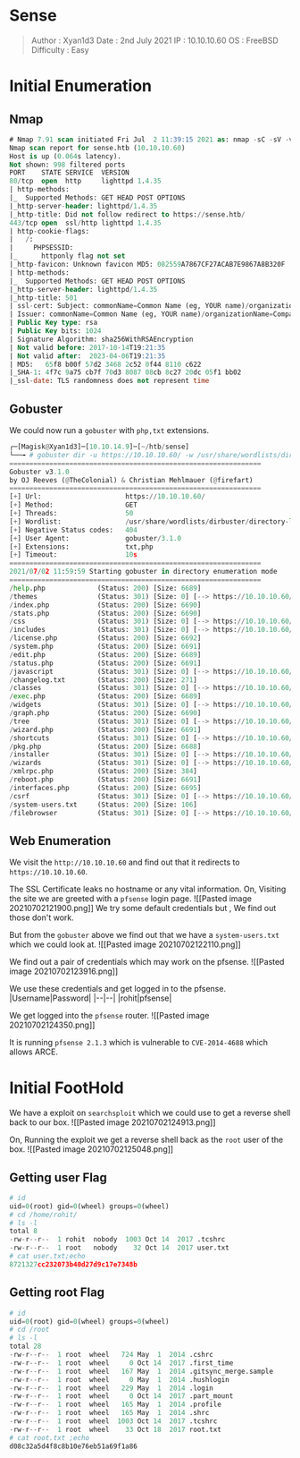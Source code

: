 # Sense
>Author : Xyan1d3
>Date : 2nd July 2021
>IP : 10.10.10.60
>OS : FreeBSD
>Difficulty : Easy
# Initial Enumeration
## Nmap
```sql
# Nmap 7.91 scan initiated Fri Jul  2 11:39:15 2021 as: nmap -sC -sV -v -oN nmap/sense 10.10.10.60
Nmap scan report for sense.htb (10.10.10.60)
Host is up (0.064s latency).
Not shown: 998 filtered ports
PORT    STATE SERVICE  VERSION
80/tcp  open  http     lighttpd 1.4.35
| http-methods: 
|_  Supported Methods: GET HEAD POST OPTIONS
|_http-server-header: lighttpd/1.4.35
|_http-title: Did not follow redirect to https://sense.htb/
443/tcp open  ssl/http lighttpd 1.4.35
| http-cookie-flags: 
|   /: 
|     PHPSESSID: 
|_      httponly flag not set
|_http-favicon: Unknown favicon MD5: 082559A7867CF27ACAB7E9867A8B320F
| http-methods: 
|_  Supported Methods: GET HEAD POST OPTIONS
|_http-server-header: lighttpd/1.4.35
|_http-title: 501
| ssl-cert: Subject: commonName=Common Name (eg, YOUR name)/organizationName=CompanyName/stateOrProvinceName=Somewhere/countryName=US
| Issuer: commonName=Common Name (eg, YOUR name)/organizationName=CompanyName/stateOrProvinceName=Somewhere/countryName=US
| Public Key type: rsa
| Public Key bits: 1024
| Signature Algorithm: sha256WithRSAEncryption
| Not valid before: 2017-10-14T19:21:35
| Not valid after:  2023-04-06T19:21:35
| MD5:   65f8 b00f 57d2 3468 2c52 0f44 8110 c622
|_SHA-1: 4f7c 9a75 cb7f 70d3 8087 08cb 8c27 20dc 05f1 bb02
|_ssl-date: TLS randomness does not represent time
```

## Gobuster
 We could now run a `gobuster` with `php,txt` extensions.
 ```python
┌─[Magisk@Xyan1d3]─[10.10.14.9]─[~/htb/sense]
└──╼ # gobuster dir -u https://10.10.10.60/ -w /usr/share/wordlists/dirbuster/directory-list-2.3-medium.txt -x txt,php -t 50 -k
===============================================================
Gobuster v3.1.0
by OJ Reeves (@TheColonial) & Christian Mehlmauer (@firefart)
===============================================================
[+] Url:                     https://10.10.10.60/
[+] Method:                  GET
[+] Threads:                 50
[+] Wordlist:                /usr/share/wordlists/dirbuster/directory-list-2.3-medium.txt
[+] Negative Status codes:   404
[+] User Agent:              gobuster/3.1.0
[+] Extensions:              txt,php
[+] Timeout:                 10s
===============================================================
2021/07/02 11:59:59 Starting gobuster in directory enumeration mode
===============================================================
/help.php             (Status: 200) [Size: 6689]
/themes               (Status: 301) [Size: 0] [--> https://10.10.10.60/themes/]
/index.php            (Status: 200) [Size: 6690]                               
/stats.php            (Status: 200) [Size: 6690]                               
/css                  (Status: 301) [Size: 0] [--> https://10.10.10.60/css/]   
/includes             (Status: 301) [Size: 0] [--> https://10.10.10.60/includes/]
/license.php          (Status: 200) [Size: 6692]                                 
/system.php           (Status: 200) [Size: 6691]                                 
/edit.php             (Status: 200) [Size: 6689]                                 
/status.php           (Status: 200) [Size: 6691]                                 
/javascript           (Status: 301) [Size: 0] [--> https://10.10.10.60/javascript/]
/changelog.txt        (Status: 200) [Size: 271]
/classes              (Status: 301) [Size: 0] [--> https://10.10.10.60/classes/]   
/exec.php             (Status: 200) [Size: 6689]                                   
/widgets              (Status: 301) [Size: 0] [--> https://10.10.10.60/widgets/]   
/graph.php            (Status: 200) [Size: 6690]                                   
/tree                 (Status: 301) [Size: 0] [--> https://10.10.10.60/tree/]      
/wizard.php           (Status: 200) [Size: 6691]                                   
/shortcuts            (Status: 301) [Size: 0] [--> https://10.10.10.60/shortcuts/] 
/pkg.php              (Status: 200) [Size: 6688]                                   
/installer            (Status: 301) [Size: 0] [--> https://10.10.10.60/installer/] 
/wizards              (Status: 301) [Size: 0] [--> https://10.10.10.60/wizards/]   
/xmlrpc.php           (Status: 200) [Size: 384]
/reboot.php           (Status: 200) [Size: 6691]                                   
/interfaces.php       (Status: 200) [Size: 6695]                                   
/csrf                 (Status: 301) [Size: 0] [--> https://10.10.10.60/csrf/]
/system-users.txt     (Status: 200) [Size: 106]
/filebrowser          (Status: 301) [Size: 0] [--> https://10.10.10.60/filebrowser/]
```
## Web Enumeration
We visit the `http://10.10.10.60` and find out that it redirects to `https://10.10.10.60`.

The SSL Certificate leaks no hostname or any vital information.
On, Visiting the site we are greeted with a `pfsense` login page.
![[Pasted image 20210702121900.png]]
We try some default credentials but , We find out those don't work.

But from the `gobuster` above we find out that we have a `system-users.txt` which we could look at.
![[Pasted image 20210702122110.png]]

We find out a pair of credentials which may work on the pfsense.
![[Pasted image 20210702123916.png]]

We use these credentials and get logged in to the pfsense.
|Username|Password|
|--|--|
|rohit|pfsense|

We get logged into the `pfsense` router.
![[Pasted image 20210702124350.png]]

It is running `pfsense 2.1.3` which is vulnerable to `CVE-2014-4688` which allows ARCE.

# Initial FootHold
We have a exploit on `searchsploit` which we could use to get a reverse shell back to our box.
![[Pasted image 20210702124913.png]]

On, Running the exploit we get a reverse shell back as the `root` user of the box.
![[Pasted image 20210702125048.png]]

## Getting user Flag
```python
# id
uid=0(root) gid=0(wheel) groups=0(wheel)
# cd /home/rohit/
# ls -l
total 8
-rw-r--r--  1 rohit  nobody  1003 Oct 14  2017 .tcshrc
-rw-r--r--  1 root   nobody    32 Oct 14  2017 user.txt
# cat user.txt;echo
8721327cc232073b40d27d9c17e7348b
```

## Getting root Flag
```python
# id
uid=0(root) gid=0(wheel) groups=0(wheel)
# cd /root
# ls -l
total 28
-rw-r--r--  1 root  wheel   724 May  1  2014 .cshrc
-rw-r--r--  1 root  wheel     0 Oct 14  2017 .first_time
-rw-r--r--  1 root  wheel   167 May  1  2014 .gitsync_merge.sample
-rw-r--r--  1 root  wheel     0 May  1  2014 .hushlogin
-rw-r--r--  1 root  wheel   229 May  1  2014 .login
-rw-r--r--  1 root  wheel     0 Oct 14  2017 .part_mount
-rw-r--r--  1 root  wheel   165 May  1  2014 .profile
-rw-r--r--  1 root  wheel   165 May  1  2014 .shrc
-rw-r--r--  1 root  wheel  1003 Oct 14  2017 .tcshrc
-rw-r--r--  1 root  wheel    33 Oct 18  2017 root.txt
# cat root.txt ;echo
d08c32a5d4f8c8b10e76eb51a69f1a86
```